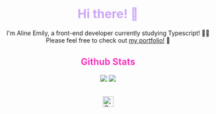 <div align="center">     
    <h1 style="color: #cba6f7 !important; font-weight: bold">Hi there! 👋</h1>    
    I'm Aline Emily, a front-end developer currently studying Typescript! 💪🏼
    <br />
    Please feel free to check out <a href="https://line-em-portfolio.netlify.app" about="_blank">my portfolio!</a> 💖



<h2 style="color: #F834BBFF; font-weight: bold">Github Stats</h1>

<img src="https://github-readme-stats.vercel.app/api/top-langs/?username=line-em&hide_border=true&show_icons=true&theme=radical&layout=compact" /> <img src="https://github-readme-stats.vercel.app/api?username=line-em&rank_icon=github&show_icons=true&theme=radical&hide=contribs&include_all_commits=true&count_private=true&line_height=24" /> 
<!-- 
<h2 style="color: #F834BBFF; font-weight: bold">I've worked with</h1>

[![My Skills](https://skillicons.dev/icons?i=react,css,html,astro,git,js,nextjs,npm,tailwind,styledcomponents,ts,vite,java,spring,firebase&theme=light)](https://skillicons.dev)

 -->

<!-- 
<div style="display: flex; gap: 20px; justify-content: center; align-items: center">
 <img src="https://streak-stats.demolab.com?user=line-em&theme=radical&hide_border=true&mode=weekly&card_width=450" />

![](http://github-profile-summary-cards.vercel.app/api/cards/stats?username=line-em&theme=radical)
![](http://github-profile-summary-cards.vercel.app/api/cards/profile-details?username=line-em&theme=omni) 

![](http://github-profile-summary-cards.vercel.app/api/cards/repos-per-language?username=line-em&theme=radical)

[![My Skills](https://skillicons.dev/icons?i=react,css,html,astro,git,js,nextjs,npm,tailwind,styledcomponents,ts,vite,java,spring&theme=light)](https://skillicons.dev)

<br />
<img src="https://streak-stats.demolab.com?user=line-em&theme=radical&hide_border=true&mode=weekly&card_width=450" /> -->
<!-- </div> -->

<!-- tirei o git, tailwind e styled components -->
<br />
<img src="https://raw.githubusercontent.com/Tarikul-Islam-Anik/Animated-Fluent-Emojis/master/Emojis/Animals/Cat%20Face.png" alt="Cat Face" width="25" height="25" />
    
</div>
